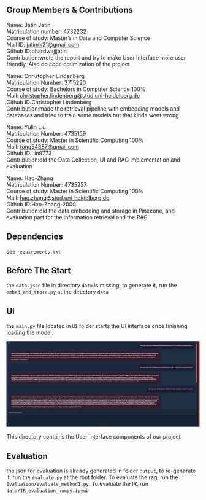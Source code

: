 ## Group Members & Contributions
Name: Jatin Jatin<br />
Matriculation number: 4732232<br />
Course of study: Master’s in Data and Computer Science <br />
Mail ID: jatinrk21@gmail.com  <br />
Github ID:bhardwajjjatin <br />
Contribution:wrote the report and try to make User Interface more user friendly. Also do code optimization of the project<br />

Name: Christopher Lindenberg<br />
Matriculation Number: 3715220<br />
Course of study: Bachelors in Computer Science 100%<br />
Mail: christopher.lindenberg@stud.uni-heidelberg.de <br />
Github ID:Christopher Lindenberg<br />
Contribution:made the retrieval pipeline with embedding models and databases and tried to train some models but that kinda went wrong<br />

Name: Yulin Liu<br />
Matriculation Number: 4735159<br />
Course of study: Master in Scientific Computing 100%<br />
Mail: tong54387@gmail.com<br />
Github ID:Lin9773<br />
Contribution:did the Data Collection, UI and RAG implementation and evaluation<br />

Name: Hao-Zhang<br />
Matriculation Number: 4735257<br />
Course of study: Master in Scientific Computing 100%<br />
Mail: hao.zhang@stud.uni-heidelberg.de<br />
Github ID:Hao-Zhang-2000<br />
Contribution:did the data embedding and storage in Pinecone, and evaluation part for the information retrieval and the RAG<br />

## Dependencies
see `requirements.txt`

## Before The Start
the `data.json` file in directory `data` is missing, to generate it, run the `embed_and_store.py` at the directory `data`

## UI
the `main.py` file located in `UI` folder starts the UI interface once finishing loading the model.

![Preview](preview1.png)

This directory contains the User Interface components of our project.

## Evaluation
the json for evaluation is already generated in folder `output`, to re-generate it, run the `evaluate.py` at the root folder. To evaluate the rag, run the `Evaluation/evaluate_method1.py`. To evaluate the IR, run `data/IR_evaluation_numpy.ipynb`





